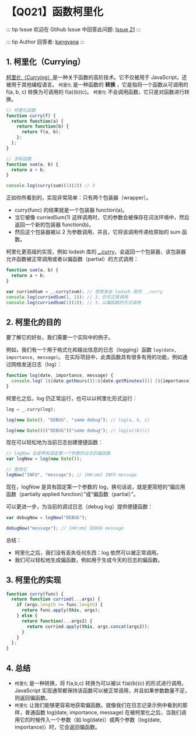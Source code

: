 # 【Q021】函数柯里化


::: tip Issue
欢迎在 Gtihub Issue 中回答此问题: [Issue 21](https://github.com/kangyana/daily-question/issues/21)
:::

::: tip Author
回答者: [kangyana](https://github.com/kangyana)
:::
## 1. 柯里化（Currying）
[柯里化（Currying）](https://en.wikipedia.org/wiki/Currying)是一种关于函数的高阶技术。它不仅被用于 JavaScript，还被用于其他编程语言。
`柯里化` 是一种函数的 **转换** ，它是指将一个函数从可调用的 f(a, b, c) 转换为可调用的 f(a)(b)(c)。
`柯里化` 不会调用函数，它只是对函数进行转换。

```javascript
// 柯里化函数
function curry(f) {
  return function(a) {
    return function(b) {
      return f(a, b);
    };
  };
}

// 求和函数
function sum(a, b) {
  return a + b;
}

console.log(curry(sum)(1)(2)) // 3
```
正如你所看到的，实现非常简单：只有两个包装器（wrapper）。

- curry(func) 的结果就是一个包装器 function(a)。
- 当它被像 curriedSum(1) 这样调用时，它的参数会被保存在词法环境中，然后返回一个新的包装器 function(b)。
- 然后这个包装器被以 2 为参数调用，并且，它将该调用传递给原始的 sum 函数。

柯里化更高级的实现，例如 lodash 库的 [_.curry](https://lodash.com/docs#curry)，会返回一个包装器，该包装器允许函数被正常调用或者以偏函数（partial）的方式调用：
```javascript
function sum(a, b) {
  return a + b;
}

var curriedSum = _.curry(sum); // 使用来自 lodash 库的 _.curry
console.log(curriedSum(1, 2)); // 3，仍可正常调用
console.log(curriedSum(1)(2)); // 3，以偏函数的方式调用
```

## 2. 柯里化的目的
要了解它的好处，我们需要一个实际中的例子。

例如，我们有一个用于格式化和输出信息的日志（logging）函数 `log(date, importance, message)`。
在实际项目中，此类函数具有很多有用的功能，例如通过网络发送日志（log）：
```javascript
function log(date, importance, message) {
  console.log(`[${date.getHours()}:${date.getMinutes()}] [${importance}] ${message}`);
}
```

柯里化之后，log 仍正常运行，也可以以柯里化形式运行：
```javascript
log = _.curry(log);

log(new Date(), "DEBUG", "some debug"); // log(a, b, c)

log(new Date())("DEBUG")("some debug"); // log(a)(b)(c)
```

现在可以轻松地为当前日志创建便捷函数：
```javascript
// logNow 会是带有固定第一个参数的日志的偏函数
var logNow = log(new Date());

// 使用它
logNow("INFO", "message"); // [HH:mm] INFO message
```

现在，logNow 是具有固定第一个参数的 log，换句话说，就是更简短的“偏应用函数（partially applied function）”或“偏函数（partial）”。

可以更进一步，为当前的调试日志（debug log）提供便捷函数：
```javascript
var debugNow = logNow("DEBUG");

debugNow("message"); // [HH:mm] DEBUG message
```

总结：

- 柯里化之后，我们没有丢失任何东西：log 依然可以被正常调用。
- 我们可以轻松地生成偏函数，例如用于生成今天的日志的偏函数。

## 3. 柯里化的实现
```javascript
function curry(func) {
  return function curried(...args) {
    if (args.length >= func.length) {
      return func.apply(this, args);
    } else {
      return function(...args2) {
        return curried.apply(this, args.concat(args2));
      }
    }
  };
}
```

## 4. 总结

- `柯里化` 是一种转换，将 f(a,b,c) 转换为可以被以 f(a)(b)(c) 的形式进行调用。JavaScript 实现通常都保持该函数可以被正常调用，并且如果参数数量不足，则返回偏函数。
- `柯里化` 让我们能够更容易地获取偏函数。就像我们在日志记录示例中看到的那样，普通函数 log(date, importance, message) 在被柯里化之后，当我们调用它的时候传入一个参数（如 log(date)）或两个参数（log(date, importance)）时，它会返回偏函数。
